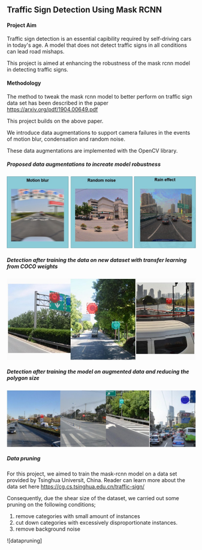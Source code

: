 ## Traffic Sign Detection Using Mask RCNN


#### Project Aim

Traffic sign detection is an essential capibility required by self-driving cars in today's age. A model that does not detect traffic signs in all conditions can lead road mishaps. 

This project is aimed at enhancing the robustness of the mask rcnn model in detecting traffic signs. 

#### Methodology 

The method to tweak the mask rcnn model to better perform on traffic sign data set has been described in the paper https://arxiv.org/pdf/1904.00649.pdf

This project builds on the above paper.

We introduce data augmentations to support camera failures in the events of motion blur, condensation and random noise.

These data augmentations are implemented with the OpenCV library.   

##### Proposed data augmentations to increate model robustness

![augmentatios](https://github.com/adriannaStaszewska/CS539Project/blob/main/assets/augmentations.jpg)

##### Detection after training the data on new dataset with transfer learning from COCO weights

![detection](https://github.com/adriannaStaszewska/CS539Project/blob/main/assets/detection.jpg)


##### Detection after training the model on augmented data and reducing the polygon size 

![detection2](https://github.com/adriannaStaszewska/CS539Project/blob/main/assets/detection2.jpg)


##### Data pruning

For this project, we aimed to train the mask-rcnn model on a data set provided by Tsinghua Universit, China. Reader can learn more about the data set here  https://cg.cs.tsinghua.edu.cn/traffic-sign/


Consequently, due the shear size of the dataset, we carried out some pruning on the following conditions;

1. remove categories with small amount of instances
2. cut down categories with excessively disproportionate instances.
3. remove background noise


![datapruning]

#####